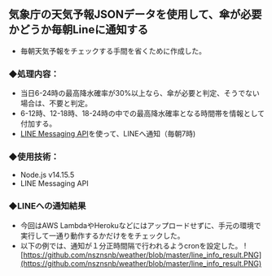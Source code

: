 
## 気象庁の天気予報JSONデータを使用して、傘が必要かどうか毎朝Lineに通知する
- 毎朝天気予報をチェックする手間を省くために作成した。


### ◆処理内容：
- 当日6-24時の最高降水確率が30%以上なら、傘が必要と判定、そうでない場合は、不要と判定。
- 6-12時、12-18時、18-24時の中での最高降水確率となる時間帯を情報として付加する。  
- [LINE Messaging API](https://developers.line.biz/ja/services/messaging-api/)を使って、LINEへ通知（毎朝7時)  


### ◆使用技術：
- Node.js v14.15.5
- LINE Messaging API

 
### ◆LINEへの通知結果
- 今回はAWS LambdaやHerokuなどにはアップロードせずに、手元の環境で実行して一通り動作するかだけををチェックした。
- 以下の例では、通知が１分正時間隔で行われるようcronを設定した。
![https://github.com/nsznsnb/weather/blob/master/line_info_result.PNG](https://github.com/nsznsnb/weather/blob/master/line_info_result.PNG)
